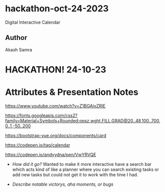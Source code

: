 # hackathon-oct-24-2023 
Digital Interactive Calendar
## Author ##
Akash Samra

# HACKATHON! 24-10-23

# Attributes & Presentation Notes #

https://www.youtube.com/watch?v=Z1BGAivZRlE

https://fonts.googleapis.com/css2?family=Material+Symbols+Rounded:opsz,wght,FILL,GRAD@20..48,100..700,0..1,-50..200

https://bootstrap-vue.org/docs/components/card

https://codepen.io/tag/calendar

https://codepen.io/andyydna/pen/VwYRVQE

- *How did it go?* 
Wanted to make it more interactive have a search bar which acts kind of like a planner where you can search existing
tasks or add new tasks but could not get it to work with the time I had.

- *Describe notable victorys, aha moments, or bugs* 

